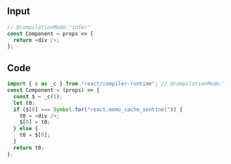 
## Input

```javascript
// @compilationMode:"infer"
const Component = props => {
  return <div />;
};

```

## Code

```javascript
import { c as _c } from "react/compiler-runtime"; // @compilationMode:"infer"
const Component = (props) => {
  const $ = _c(1);
  let t0;
  if ($[0] === Symbol.for("react.memo_cache_sentinel")) {
    t0 = <div />;
    $[0] = t0;
  } else {
    t0 = $[0];
  }
  return t0;
};

```
      